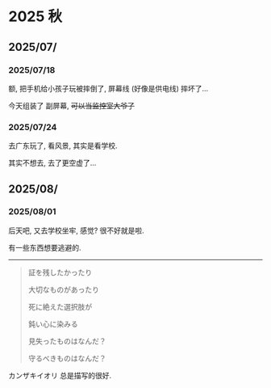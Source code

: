 # 2025 秋

## 2025/07/

### 2025/07/18

额, 把手机给小孩子玩被摔倒了, 屏幕线 (好像是供电线) 摔坏了...

今天组装了 副屏幕, <strike>可以当监控室大爷了</strike>

### 2025/07/24

去广东玩了, 看风景, 其实是看学校.

其实不想去, 去了更空虚了...

## 2025/08/

### 2025/08/01

后天吧, 又去学校坐牢, 感觉? 很不好就是啦.

有一些东西想要逃避的.

<hr class='base-hr'></hr>

> 証を残したかったり
>
> 大切なものがあったり
>
> 死に絶えた選択肢が
>
> 鈍い心に染みる
>
> 見失ったものはなんだ？
>
> 守るべきものはなんだ？

カンザキイオリ 总是描写的很好.

